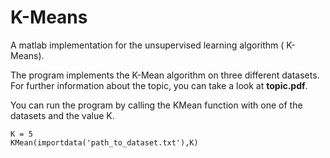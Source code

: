 # K-Means
A matlab implementation for the unsupervised learning algorithm ( K-Means).

The program implements the K-Mean algorithm on three different datasets. For further information about the topic, you can take a look at **topic.pdf**.

You can run the program by calling the KMean function with one of the datasets and the value K. 

```
K = 5
KMean(importdata('path_to_dataset.txt'),K)
```


